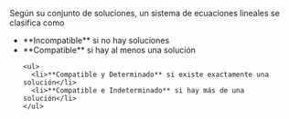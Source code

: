 Según su conjunto de soluciones, un sistema de ecuaciones lineales se clasifica como

<ul>
  <li>**Incompatible** si no hay soluciones</li>
  <li>
    **Compatible** si hay al menos una solución
    
    <ul>
      <li>**Compatible y Determinado** si existe exactamente una solución</li>
      <li>**Compatible e Indeterminado** si hay más de una solución</li>
    </ul>
  </li>
</ul>